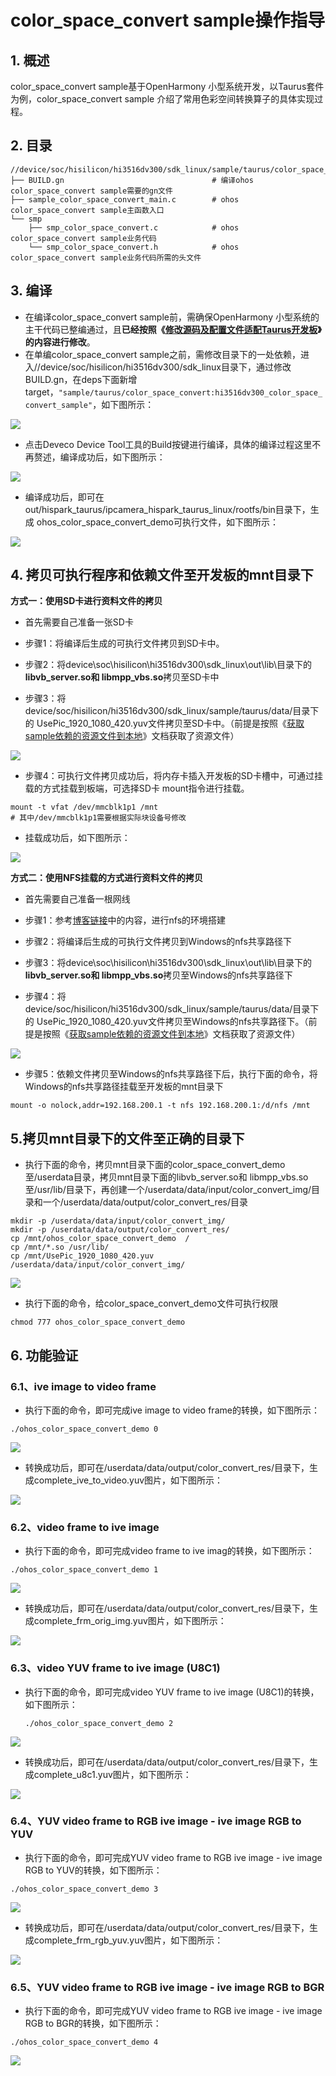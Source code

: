 # color_space_convert sample操作指导

## 1. 概述

color_space_convert  sample基于OpenHarmony 小型系统开发，以Taurus套件为例，color_space_convert sample 介绍了常用色彩空间转换算子的具体实现过程。

## 2. 目录

```shell
//device/soc/hisilicon/hi3516dv300/sdk_linux/sample/taurus/color_space_convert
├── BUILD.gn                   				 # 编译ohos color_space_convert sample需要的gn文件
├── sample_color_space_convert_main.c        # ohos color_space_convert sample主函数入口
└── smp
    ├── smp_color_space_convert.c       	 # ohos color_space_convert sample业务代码
    └── smp_color_space_convert.h       	 # ohos color_space_convert sample业务代码所需的头文件
```

## 3. 编译

* 在编译color_space_convert  sample前，需确保OpenHarmony 小型系统的主干代码已整编通过，且**已经按照《[修改源码及配置文件适配Taurus开发板](../doc/2.2.1.%E4%BF%AE%E6%94%B9%E6%BA%90%E7%A0%81%E5%8F%8A%E9%85%8D%E7%BD%AE%E6%96%87%E4%BB%B6%E9%80%82%E9%85%8DTaurus%E5%BC%80%E5%8F%91%E6%9D%BF.md)》的内容进行修改**。
* 在单编color_space_convert  sample之前，需修改目录下的一处依赖，进入//device/soc/hisilicon/hi3516dv300/sdk_linux目录下，通过修改BUILD.gn，在deps下面新增target，``"sample/taurus/color_space_convert:hi3516dv300_color_space_convert_sample"``，如下图所示：

![](https://gitee.com/wgm2022/mypic/raw/master/hispark_taurus_color_space_convert_sample/061.%E4%BF%AE%E6%94%B9buildgn.png)

* 点击Deveco Device Tool工具的Build按键进行编译，具体的编译过程这里不再赘述，编译成功后，如下图所示：

![](https://gitee.com/wgm2022/mypic/raw/master/hispark_taurus_helloworld_sample/0002-build%20success.png)

* 编译成功后，即可在out/hispark_taurus/ipcamera_hispark_taurus_linux/rootfs/bin目录下，生成 ohos_color_space_convert_demo可执行文件，如下图所示：

![](https://gitee.com/wgm2022/mypic/raw/master/hispark_taurus_color_space_convert_sample/058%E7%94%9F%E6%88%90%E5%8F%AF%E6%89%A7%E8%A1%8C%E7%A8%8B%E5%BA%8F.png)

## 4. 拷贝可执行程序和依赖文件至开发板的mnt目录下

**方式一：使用SD卡进行资料文件的拷贝**

* 首先需要自己准备一张SD卡

* 步骤1：将编译后生成的可执行文件拷贝到SD卡中。

* 步骤2：将device\soc\hisilicon\hi3516dv300\sdk_linux\out\lib\目录下的**libvb_server.so和 libmpp_vbs.so**拷贝至SD卡中
* 步骤3：将device/soc/hisilicon/hi3516dv300/sdk_linux/sample/taurus/data/目录下的 UsePic_1920_1080_420.yuv文件拷贝至SD卡中。（前提是按照《[获取sample依赖的资源文件到本地](../doc/6.2.%E8%8E%B7%E5%8F%96sample%E4%BE%9D%E8%B5%96%E7%9A%84%E8%B5%84%E6%BA%90%E6%96%87%E4%BB%B6%E5%88%B0%E6%9C%AC%E5%9C%B0.md)》文档获取了资源文件）

![](https://gitee.com/wgm2022/mypic/raw/master/hispark_taurus_color_space_convert_sample/062%E5%A4%8D%E5%88%B6%E5%8F%AF%E6%89%A7%E8%A1%8C%E7%A8%8B%E5%BA%8F%E5%92%8C%E4%BE%9D%E8%B5%96%E6%96%87%E4%BB%B6%E8%87%B3SD%E5%8D%A1.png)

* 步骤4：可执行文件拷贝成功后，将内存卡插入开发板的SD卡槽中，可通过挂载的方式挂载到板端，可选择SD卡 mount指令进行挂载。

```shell
mount -t vfat /dev/mmcblk1p1 /mnt
# 其中/dev/mmcblk1p1需要根据实际块设备号修改
```

* 挂载成功后，如下图所示：

![](https://gitee.com/wgm2022/mypic/raw/master/hispark_taurus_color_space_convert_sample/063%E5%8A%A0%E8%BD%BDSD%E5%8D%A1%E8%87%B3%E5%BC%80%E5%8F%91%E6%9D%BF.png)

**方式二：使用NFS挂载的方式进行资料文件的拷贝**

* 首先需要自己准备一根网线
* 步骤1：参考[博客链接](https://blog.csdn.net/Wu_GuiMing/article/details/115872995?spm=1001.2014.3001.5501)中的内容，进行nfs的环境搭建

* 步骤2：将编译后生成的可执行文件拷贝到Windows的nfs共享路径下

* 步骤3：将device\soc\hisilicon\hi3516dv300\sdk_linux\out\lib\目录下的**libvb_server.so和 libmpp_vbs.so**拷贝至Windows的nfs共享路径下

* 步骤4：将device/soc/hisilicon/hi3516dv300/sdk_linux/sample/taurus/data/目录下的 UsePic_1920_1080_420.yuv文件拷贝至Windows的nfs共享路径下。（前提是按照《[获取sample依赖的资源文件到本地](../doc/6.2.%E8%8E%B7%E5%8F%96sample%E4%BE%9D%E8%B5%96%E7%9A%84%E8%B5%84%E6%BA%90%E6%96%87%E4%BB%B6%E5%88%B0%E6%9C%AC%E5%9C%B0.md)》文档获取了资源文件）

![](https://gitee.com/wgm2022/mypic/raw/master/hispark_taurus_color_space_convert_sample/066%E6%8A%8A%E5%8F%AF%E6%89%A7%E8%A1%8C%E6%96%87%E4%BB%B6%E5%92%8C%E4%BE%9D%E8%B5%96%E6%96%87%E4%BB%B6%E6%8B%B7%E8%B4%9D%E8%87%B3nfs.png)

* 步骤5：依赖文件拷贝至Windows的nfs共享路径下后，执行下面的命令，将Windows的nfs共享路径挂载至开发板的mnt目录下

```
mount -o nolock,addr=192.168.200.1 -t nfs 192.168.200.1:/d/nfs /mnt
```

## 5.拷贝mnt目录下的文件至正确的目录下

* 执行下面的命令，拷贝mnt目录下面的color_space_convert_demo至/userdata目录，拷贝mnt目录下面的libvb_server.so和 libmpp_vbs.so至/usr/lib/目录下，再创建一个/userdata/data/input/color_convert_img/目录和一个/userdata/data/output/color_convert_res/目录

```
mkdir -p /userdata/data/input/color_convert_img/
mkdir -p /userdata/data/output/color_convert_res/
cp /mnt/ohos_color_space_convert_demo  /
cp /mnt/*.so /usr/lib/
cp /mnt/UsePic_1920_1080_420.yuv /userdata/data/input/color_convert_img/
```

![](https://gitee.com/wgm2022/mypic/raw/master/hispark_taurus_color_space_convert_sample/064%E5%88%9B%E5%BB%BA%E4%B8%A4%E4%B8%AA%E6%96%87%E4%BB%B6%E5%A4%B9%E5%B9%B6%E6%8B%B7%E8%B4%9D%E4%BE%9D%E8%B5%96%E6%96%87%E4%BB%B6%E8%87%B3%E5%AF%B9%E5%BA%94%E7%9B%AE%E5%BD%95%E4%B8%8B.png)

* 执行下面的命令，给color_space_convert_demo文件可执行权限

```
chmod 777 ohos_color_space_convert_demo
```

## 6. 功能验证

### 6.1、ive image to video frame

* 执行下面的命令，即可完成ive image to video frame的转换，如下图所示：

```
./ohos_color_space_convert_demo 0
```

![](https://gitee.com/wgm2022/mypic/raw/master/hispark_taurus_color_space_convert_sample/043videoframetoiveimage.png)

* 转换成功后，即可在/userdata/data/output/color_convert_res/目录下，生成complete_ive_to_video.yuv图片，如下图所示：

![](https://gitee.com/wgm2022/mypic/raw/master/hispark_taurus_color_space_convert_sample/043%E5%BE%97%E5%88%B0yuv%E7%9A%84output%E6%96%87%E4%BB%B6.png)

### 6.2、video frame to ive image

* 执行下面的命令，即可完成video frame to ive imag的转换，如下图所示：

```
./ohos_color_space_convert_demo 1
```

![](https://gitee.com/wgm2022/mypic/raw/master/hispark_taurus_color_space_convert_sample/044videoyuvframetoiveimage.png)

* 转换成功后，即可在/userdata/data/output/color_convert_res/目录下，生成complete_frm_orig_img.yuv图片，如下图所示：

![](https://gitee.com/wgm2022/mypic/raw/master/hispark_taurus_color_space_convert_sample/044%E5%BE%97%E5%88%B0orig_img%E6%96%87%E4%BB%B6.png)

### 6.3、video YUV frame to ive image (U8C1)

* 执行下面的命令，即可完成video YUV frame to ive image (U8C1)的转换，如下图所示：

  ```
  ./ohos_color_space_convert_demo 2
  ```

![](https://gitee.com/wgm2022/mypic/raw/master/hispark_taurus_color_space_convert_sample/045yuvvideoframetorgbiveimage.png)

* 转换成功后，即可在/userdata/data/output/color_convert_res/目录下，生成complete_u8c1.yuv图片，如下图所示：

![](https://gitee.com/wgm2022/mypic/raw/master/hispark_taurus_color_space_convert_sample/045%E5%BE%97%E5%88%B0yuv%E7%9A%84u8c1%E6%96%87%E4%BB%B6.png)

### 6.4、YUV video frame to RGB ive image - ive image RGB to YUV

* 执行下面的命令，即可完成YUV video frame to RGB ive image - ive image RGB to YUV的转换，如下图所示：

```
./ohos_color_space_convert_demo 3
```

![](https://gitee.com/wgm2022/mypic/raw/master/hispark_taurus_color_space_convert_sample/065bgrimgtoyuv.png)

* 转换成功后，即可在/userdata/data/output/color_convert_res/目录下，生成complete_frm_rgb_yuv.yuv图片，如下图所示：

![](https://gitee.com/wgm2022/mypic/raw/master/hispark_taurus_color_space_convert_sample/065%E5%BE%97%E5%88%B0bgrtoyuv%E6%96%87%E4%BB%B6.png)

### 6.5、YUV video frame to RGB ive image - ive image RGB to BGR

* 执行下面的命令，即可完成YUV video frame to RGB ive image - ive image RGB to BGR的转换，如下图所示：

```
./ohos_color_space_convert_demo 4
```

![](https://gitee.com/wgm2022/mypic/raw/master/hispark_taurus_color_space_convert_sample/046yuvvideoframetorgbiveimage.png)







